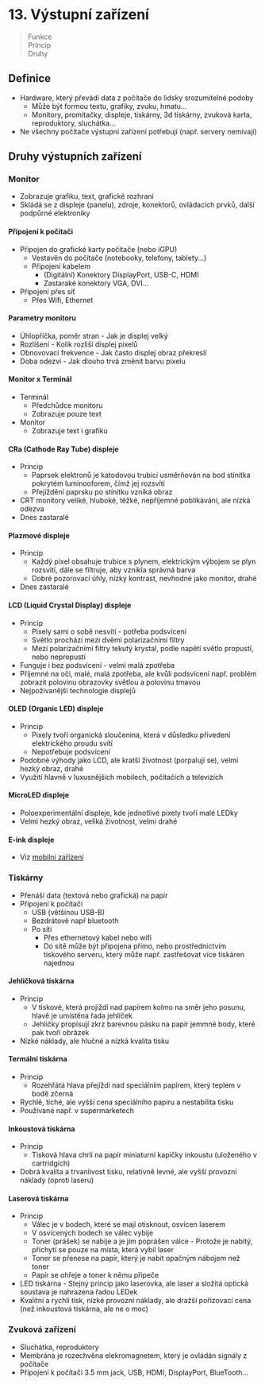 # 13. Výstupní zařízení

> Funkce \
> Princip \
> Druhy

## Definice

- Hardware, který převádí data z počítače do lidsky srozumitelné podoby
  - Může být formou textu, grafiky, zvuku, hmatu...
  - Monitory, promítačky, displeje, tiskárny, 3d tiskárny, zvuková karta, reproduktory, sluchátka...
- Ne všechny počítače výstupní zařízení potřebují (např. servery nemívají)

## Druhy výstupních zařízení

### Monitor

- Zobrazuje grafiku, text, grafické rozhraní
- Skládá se z displeje (panelu), zdroje, konektorů, ovládacích prvků, další podpůrné elektroniky

#### Připojení k počítači

- Připojen do grafické karty počítače (nebo iGPU)
  - Vestavěn do počítače (notebooky, telefony, tablety...)
  - Připojení kabelem
    - (Digitální) Konektory DisplayPort, USB-C, HDMI
    - Zastaraké konektory VGA, DVI...
- Připojení přes síť
  - Přes Wifi, Ethernet

#### Parametry monitoru

- Úhlopříčka, poměr stran - Jak je displej velký
- Rozlišení - Kolik rozliší displej pixelů
- Obnovovací frekvence - Jak často displej obraz překreslí
- Doba odezvi - Jak dlouho trvá změnit barvu pixelu

#### Monitor x Terminál

- Terminál
  - Předchůdce monitoru
  - Zobrazuje pouze text
- Monitor
  - Zobrazuje text i grafiku

#### CRa (Cathode Ray Tube) displeje

- Princip
  - Paprsek elektronů je katodovou trubicí usměrňován na bod stínítka pokrytém luminooforem, čímž jej rozsvítí
  - Přejíždění paprsku po stínítku vzníká obraz
- CRT monitory veliké, hluboké, těžké, nepříjemné poblikávání, ale nízká odezva
- Dnes zastaralé

#### Plazmové displeje

- Princip
  - Každý pixel obsahuje trubice s plynem, elektrickým výbojem se plyn rozsvítí, dále se filtruje, aby vznikla správná barva
  - Dobré pozorovací úhly, nízký kontrast, nevhodné jako monitor, drahé
- Dnes zastaralé

#### LCD (Liquid Crystal Display) displeje

- Princip
  - Pixely sami o sobě nesvítí - potřeba podsvícení
  - Světlo prochází mezi dvěmi polarizačními filtry
  - Mezi polarizačními filtry tekutý krystal, podle napětí světlo propustí, nebo nepropustí
- Funguje i bez podsvícení - velmi malá zpotřeba
- Příjemné na oči, malé, malá zpotřeba, ale kvůli podsvícení např. problém zobrazit polovinu obrazovky světlou a polovinu tmavou
- Nejpožívanější technologie displejů

#### OLED (Organic LED) displeje

- Princip
  - Pixely tvoří organická sloučenina, která v důsledku přivedení elektrického proudu svítí
  - Nepotřebuje podsvícení
- Podobné výhody jako LCD, ale kratší životnost (porpalují se), velmi hezký obraz, drahé
- Využití hlavně v luxusnějších mobilech, počítačích a televizích

#### MicroLED displeje

- Poloexperimentální displeje, kde jednotlivé pixely tvoří malé LEDky
- Velmi hezký obraz, veliká životnost, velmi drahé

#### E-ink displeje

- Viz [mobilní zařízení](../14/_.md#e-ink)

### Tiskárny

- Přenáší data (textová nebo grafická) na papír
- Připojení k počítači
  - USB (většinou USB-B)
  - Bezdrátově např bluetooth
  - Po síti
    - Přes ethernetový kabel nebo wifi
    - Do sítě může být připojena přímo, nebo prostřednictvím tiskového serveru, který může např. zastřešovat více tiskáren najednou

#### Jehličková tiskárna

- Princip
  - V tiskové, která projíždí nad papírem kolmo na směr jeho posunu, hlavě je umístěna řada jehliček
  - Jehličky propisují zkrz barevnou pásku na papír jemmné body, které pak tvoří obrázek
- Nízké náklady, ale hlučné a nízká kvalita tisku

#### Termální tiskárna

- Princip
  - Rozehřátá hlava přejíždí nad speciálním papírem, který teplem v bodě zčerná
- Rychlé, tiché, ale vyšší cena speciálního papíru a nestabilita tisku
- Používané např. v supermarketech

#### Inkoustová tiskárna

- Princip
  - Tisková hlava chrlí na papír miniaturní kapičky inkoustu (uloženého v cartridgích)
- Dobrá kvalita a trvanlivost tisku, relativně levné, ale vyšší provozní náklady (oproti laseru)

#### Laserová tiskárna

- Princip
  - Válec je v bodech, které se mají otisknout, osvícen laserem
  - V osvícených bodech se válec vybije
  - Toner (prášek) se nabije a je jím poprášen válce - Protože je nabitý, přichytí se pouze na místa, která vybil laser
  - Toner se přenese na papír, který je nabit opačným nábojem než toner
  - Papír se ohřeje a toner k němu připeče
- LED tiskárna - Stejný princip jako laserovka, ale laser a složitá optická soustava je nahrazena řadou LEDek
- Kvalitní a rychlí tisk, nízké provozní náklady, ale dražší pořizovací cena (než inkoustová tiskárna, ale ne o moc)

### Zvuková zařízení

- Sluchátka, reproduktory
- Membrána je rozechvěna elekromagnetem, který je ovládán signály z počítače
- Přípojení k počítači 3.5 mm jack, USB, HDMI, DisplayPort, BlueTooth...
